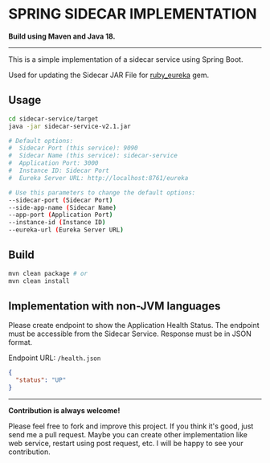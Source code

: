 # SPRING SIDECAR IMPLEMENTATION

**Build using Maven and Java 18.**

---

This is a simple implementation of a sidecar service using Spring Boot.

Used for updating the Sidecar JAR File for [ruby_eureka](https://github.com/GhaniyKie/ruby-eureka) gem.

## Usage

```bash
cd sidecar-service/target
java -jar sidecar-service-v2.1.jar

# Default options:
#  Sidecar Port (this service): 9090
#  Sidecar Name (this service): sidecar-service
#  Application Port: 3000
#  Instance ID: Sidecar Port
#  Eureka Server URL: http://localhost:8761/eureka

# Use this parameters to change the default options:
--sidecar-port (Sidecar Port)
--side-app-name (Sidecar Name)
--app-port (Application Port)
--instance-id (Instance ID)
--eureka-url (Eureka Server URL)
```

## Build

```bash
mvn clean package # or
mvn clean install
```

## Implementation with non-JVM languages

Please create endpoint to show the Application Health Status. The endpoint must be accessible from the Sidecar Service. Response must be in JSON format.

Endpoint URL: `/health.json`

```json
{
  "status": "UP"
}
```

---

**Contribution is always welcome!**

Please feel free to fork and improve this project. If you think it's good, just send me a pull request. Maybe you can create other implementation like web service, restart using post request, etc. I will be happy to see your contribution.